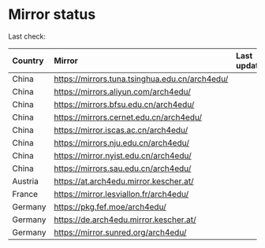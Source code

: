 <script src="./time.js"></script>
# Mirror status
Last check: <script type="text/javascript">localize(1716675458.908041);</script>

|Country|Mirror|Last update|
|:------|:-----|:----------|
|China|https://mirrors.tuna.tsinghua.edu.cn/arch4edu/|<script type="text/javascript">localize(1716662288);</script>|
|China|https://mirrors.aliyun.com/arch4edu/|<script type="text/javascript">localize(1716618947);</script>|
|China|https://mirrors.bfsu.edu.cn/arch4edu/|<script type="text/javascript">localize(1716618947);</script>|
|China|https://mirrors.cernet.edu.cn/arch4edu/|<script type="text/javascript">localize(1716662288);</script>|
|China|https://mirror.iscas.ac.cn/arch4edu/|<script type="text/javascript">localize(1716618947);</script>|
|China|https://mirrors.nju.edu.cn/arch4edu/|<script type="text/javascript">localize(1716575584);</script>|
|China|https://mirror.nyist.edu.cn/arch4edu/|<script type="text/javascript">localize(1716618947);</script>|
|China|https://mirrors.sau.edu.cn/arch4edu/|<script type="text/javascript">localize(1716618947);</script>|
|Austria|https://at.arch4edu.mirror.kescher.at/|<script type="text/javascript">localize(1716662288);</script>|
|France|https://mirror.lesviallon.fr/arch4edu/|<script type="text/javascript">localize(1716618947);</script>|
|Germany|https://pkg.fef.moe/arch4edu/|<script type="text/javascript">localize(1716662288);</script>|
|Germany|https://de.arch4edu.mirror.kescher.at/|<script type="text/javascript">localize(1716662288);</script>|
|Germany|https://mirror.sunred.org/arch4edu/|<script type="text/javascript">localize(1716662288);</script>|

<script src="./tablefilter/tablefilter.js"></script>
<script src="./table.js"></script>